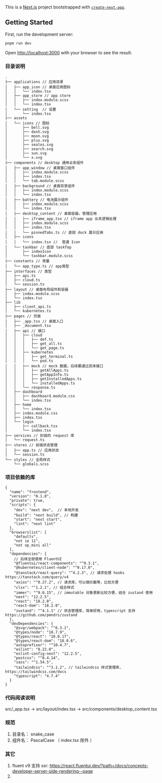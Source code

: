 This is a [Next.js](https://nextjs.org/) project bootstrapped with [`create-next-app`](https://github.com/vercel/next.js/tree/canary/packages/create-next-app).

## Getting Started

First, run the development server:

```bash
pnpm run dev
```

Open [http://localhost:3000](http://localhost:3000) with your browser to see the result.

### 目录说明

```
.
├── applications // 应用目录
│   ├── app_icon // 桌面应用图标
│   │   └── index.tsx
│   ├── app_store // app store
│   │   ├── index.module.scss
│   │   └── index.tsx
│   └── setting  // 设置
│       └── index.tsx
├── assets
│   └── icons // 图标
│       ├── bell.svg
│       ├── dash.svg
│       ├── moon.svg
│       ├── plus.svg
│       ├── sealos.svg
│       ├── search.svg
│       ├── sun.svg
│       └── x.svg
├── components // desktop 通用业务组件
│   ├── app_window // 桌面窗口组件
│   │   ├── index.module.scss
│   │   ├── index.tsx
│   │   └── tab.module.scss
│   ├── background // 桌面背景组件
│   │   ├── index.module.scss
│   │   └── index.tsx
│   ├── battery // 电池展示组件
│   │   ├── index.module.scss
│   │   └── index.tsx
│   ├── desktop_content // 桌面容器，管理应用
│   │   ├── iframe_app.tsx // iframe app 业务逻辑处理
│   │   ├── index.module.scss
│   │   ├── index.tsx
│   │   └── pinnedTabs.ts // 底部 dock 展示应用
│   ├── icons
│   │   └── index.tsx //  普通 Icon
│   └── taskbar // 底部 taskTop
│       ├── indexIcon
│       └── taskbar.module.scss
├── constants // 常量
│   └── app_type.ts // app类型
├── interfaces // 类型
│   ├── api.ts
│   ├── cloud.ts
│   └── session.ts
├── layout // 桌面布局组件和容器
│   ├── index.module.scss
│   └── index.tsx
├── lib
│   ├── client_api.ts
│   └── kubernetes.ts
├── pages // 页面
│   ├── _app.tsx // 桌面入口
│   ├── _document.tsx
│   ├── api // 接口
│   │   ├── cloud
│   │   │   ├── def.ts
│   │   │   ├── get_all.ts
│   │   │   └── get_page.ts
│   │   ├── kubernetes
│   │   │   ├── get_terminal.ts
│   │   │   └── pod.ts
│   │   ├── mock // mock 数据，后续要通过具体接口
│   │   │   ├── getAllApps.ts
│   │   │   ├── getAppInfo.ts
│   │   │   ├── getInstalledApps.ts
│   │   │   └── installedApps.ts
│   │   └── response.ts
│   ├── dashboard
│   │   ├── dashboard.module.css
│   │   └── index.tsx
│   ├── home
│   │   └── index.tsx
│   ├── index.module.css
│   ├── index.tsx
│   └── login
│       ├── callback.tsx
│       └── index.tsx
├── services // 封装的 request 库
│   └── request.ts
├── stores // 前端状态管理
│   ├── app.ts // 应用状态
│   └── session.ts
└── styles // 全局样式
    └── globals.scss
```

### 项目依赖的库

```
{
  "name": "frontend",
  "version": "0.1.0",
  "private": true,
  "scripts": {
    "dev": "next dev",  // 本地开发
    "build": "next build", // 构建
    "start": "next start",
    "lint": "next lint"
  },
  "browserslist": [
    "defaults",
    "not ie 11",
    "not op_mini all"
  ],
  "dependencies": {
    // 后续全部使用 FluentUI
    "@fluentui/react-components": "^9.3.1",
    "@kubernetes/client-node": "^0.17.0",
    "@tanstack/react-query": "^4.2.3", // 请求处理 hooks https://tanstack.com/query/v4
    "axios": "^0.27.2", // 请求库，可以做拦截等，比较方便
    "clsx": "^1.2.1", // 组合样式
    "immer": "^9.0.15", // immutable 对象更新比较方便，结合 zustand 使用
    "next": "12.2.5",
    "react": "18.2.0",
    "react-dom": "18.2.0",
    "zustand": "^4.1.1" // 状态管理库，简单好用，typescript 支持 https://github.com/pmndrs/zustand
  },
  "devDependencies": {
    "@svgr/webpack": "^6.3.1",
    "@types/node": "18.7.9",
    "@types/react": "18.0.17",
    "@types/react-dom": "18.0.6",
    "autoprefixer": "^10.4.7",
    "eslint": "8.22.0",
    "eslint-config-next": "12.2.5",
    "postcss": "^8.4.14",
    "sass": "^1.54.5",
    "tailwindcss": "^3.1.2", // tailwindcss 样式管理库，https://tailwindcss.com/docs
    "typescript": "4.7.4"
  }
}
```

### 代码阅读说明

src/\_app.tsx -> src/layout/index.tsx -> src/components/desktop_content.tsx

### 规范

1. 目录名： snake_case
2. 组件名： PascalCase （ index.tsx 除外 ）


### 其它
1. fluent v9 支持 ssr: https://react.fluentui.dev/?path=/docs/concepts-developer-server-side-rendering--page
2.